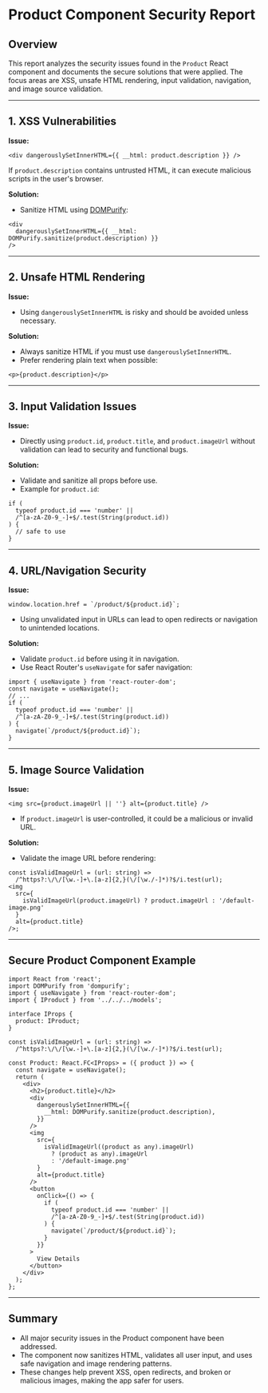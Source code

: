 # Product Component Security Report

## Overview

This report analyzes the security issues found in the `Product` React component and documents the secure solutions that were applied. The focus areas are XSS, unsafe HTML rendering, input validation, navigation, and image source validation.

---

## 1. XSS Vulnerabilities

**Issue:**

```tsx
<div dangerouslySetInnerHTML={{ __html: product.description }} />
```

If `product.description` contains untrusted HTML, it can execute malicious scripts in the user's browser.

**Solution:**

- Sanitize HTML using [DOMPurify](https://github.com/cure53/DOMPurify):

```tsx
<div
  dangerouslySetInnerHTML={{ __html: DOMPurify.sanitize(product.description) }}
/>
```

---

## 2. Unsafe HTML Rendering

**Issue:**

- Using `dangerouslySetInnerHTML` is risky and should be avoided unless necessary.

**Solution:**

- Always sanitize HTML if you must use `dangerouslySetInnerHTML`.
- Prefer rendering plain text when possible:

```tsx
<p>{product.description}</p>
```

---

## 3. Input Validation Issues

**Issue:**

- Directly using `product.id`, `product.title`, and `product.imageUrl` without validation can lead to security and functional bugs.

**Solution:**

- Validate and sanitize all props before use.
- Example for `product.id`:

```tsx
if (
  typeof product.id === 'number' ||
  /^[a-zA-Z0-9_-]+$/.test(String(product.id))
) {
  // safe to use
}
```

---

## 4. URL/Navigation Security

**Issue:**

```tsx
window.location.href = `/product/${product.id}`;
```

- Using unvalidated input in URLs can lead to open redirects or navigation to unintended locations.

**Solution:**

- Validate `product.id` before using it in navigation.
- Use React Router's `useNavigate` for safer navigation:

```tsx
import { useNavigate } from 'react-router-dom';
const navigate = useNavigate();
// ...
if (
  typeof product.id === 'number' ||
  /^[a-zA-Z0-9_-]+$/.test(String(product.id))
) {
  navigate(`/product/${product.id}`);
}
```

---

## 5. Image Source Validation

**Issue:**

```tsx
<img src={product.imageUrl || ''} alt={product.title} />
```

- If `product.imageUrl` is user-controlled, it could be a malicious or invalid URL.

**Solution:**

- Validate the image URL before rendering:

```tsx
const isValidImageUrl = (url: string) =>
  /^https?:\/\/[\w.-]+\.[a-z]{2,}(\/[\w./-]*)?$/i.test(url);
<img
  src={
    isValidImageUrl(product.imageUrl) ? product.imageUrl : '/default-image.png'
  }
  alt={product.title}
/>;
```

---

## Secure Product Component Example

```tsx
import React from 'react';
import DOMPurify from 'dompurify';
import { useNavigate } from 'react-router-dom';
import { IProduct } from '../../../models';

interface IProps {
  product: IProduct;
}

const isValidImageUrl = (url: string) =>
  /^https?:\/\/[\w.-]+\.[a-z]{2,}(\/[\w./-]*)?$/i.test(url);

const Product: React.FC<IProps> = ({ product }) => {
  const navigate = useNavigate();
  return (
    <div>
      <h2>{product.title}</h2>
      <div
        dangerouslySetInnerHTML={{
          __html: DOMPurify.sanitize(product.description),
        }}
      />
      <img
        src={
          isValidImageUrl((product as any).imageUrl)
            ? (product as any).imageUrl
            : '/default-image.png'
        }
        alt={product.title}
      />
      <button
        onClick={() => {
          if (
            typeof product.id === 'number' ||
            /^[a-zA-Z0-9_-]+$/.test(String(product.id))
          ) {
            navigate(`/product/${product.id}`);
          }
        }}
      >
        View Details
      </button>
    </div>
  );
};
```

---

## Summary

- All major security issues in the Product component have been addressed.
- The component now sanitizes HTML, validates all user input, and uses safe navigation and image rendering patterns.
- These changes help prevent XSS, open redirects, and broken or malicious images, making the app safer for users.
